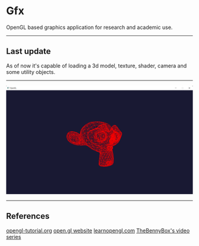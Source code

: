 # Gfx
 OpenGL based graphics application for research and academic use.
 ***
 ## Last update
 As of now it's capable of loading a 3d model, texture, shader, camera and some utility objects.
 ***
![last update](https://raw.githubusercontent.com/doYourCode/Gfx/main/doc/img/update_19_09_2022.png)
***
## References
[opengl-tutorial.org](http://www.opengl-tutorial.org/)
[open.gl website](https://open.gl/)
[learnopengl.com](https://learnopengl.com/)
[TheBennyBox's video series](https://youtube.com/playlist?list=PLEETnX-uPtBXT9T-hD0Bj31DSnwio-ywh)
